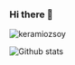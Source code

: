 ### Hi there 👋

<p align="left"> <img src="https://komarev.com/ghpvc/?username=keramiozsoy" alt="keramiozsoy" /> </p>

![Github stats](https://github-readme-stats.vercel.app/api?username=keramiozsoy&show_icons=true)

<!--
**keramiozsoy/keramiozsoy** is a ✨ _special_ ✨ repository because its `README.md` (this file) appears on your GitHub profile.

Here are some ideas to get you started:

- 🔭 I’m currently working on ...
- 🌱 I’m currently learning ...
- 👯 I’m looking to collaborate on ...
- 🤔 I’m looking for help with ...
- 💬 Ask me about ...
- 📫 How to reach me: ...
- 😄 Pronouns: ...
- ⚡ Fun fact: ...
-->
